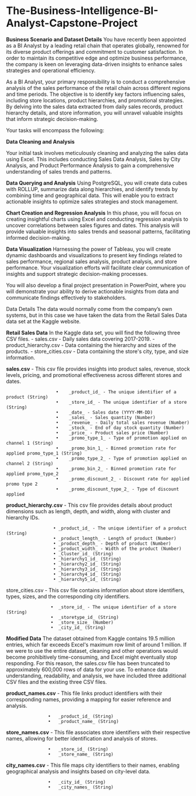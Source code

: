 # The-Business-Intelligence-BI-Analyst-Capstone-Project
**Business Scenario and Dataset Details**
You have recently been appointed as a BI Analyst by a leading retail chain that operates globally, renowned for its diverse product offerings and commitment to customer satisfaction. In order to maintain its competitive edge and optimize business performance, the company is keen on leveraging data-driven insights to enhance sales strategies and operational efficiency.

As a BI Analyst, your primary responsibility is to conduct a comprehensive analysis of the sales performance of the retail chain across different regions and time periods. The objective is to identify key factors influencing sales, including store locations, product hierarchies, and promotional strategies. By delving into the sales data extracted from daily sales records, product hierarchy details, and store information, you will unravel valuable insights that inform strategic decision-making.

Your tasks will encompass the following:

**Data Cleaning and Analysis**

Your initial task involves meticulously cleaning and analyzing the sales data using Excel. This includes conducting Sales Data Analysis, Sales by City Analysis, and Product Performance Analysis to gain a comprehensive understanding of sales trends and patterns.

**Data Querying and Analysis**
Using PostgreSQL, you will create data cubes with ROLLUP, summarize data along hierarchies, and identify trends by combining time and geographical data. This will enable you to extract actionable insights to optimize sales strategies and stock management.

**Chart Creation and Regression Analysis**
In this phase, you will focus on creating insightful charts using Excel and conducting regression analysis to uncover correlations between sales figures and dates. This analysis will provide valuable insights into sales trends and seasonal patterns, facilitating informed decision-making.

**Data Visualization**
Harnessing the power of Tableau, you will create dynamic dashboards and visualizations to present key findings related to sales performance, regional sales analysis, product analysis, and store performance. Your visualization efforts will facilitate clear communication of insights and support strategic decision-making processes.

You will also develop a final project presentation in PowerPoint, where you will demonstrate your ability to derive actionable insights from data and communicate findings effectively to stakeholders.

Data Details
The data would normally come from the company’s own systems, but in this case we have taken the data from the Retail Sales Data data set at the Kaggle website.

**Retail Sales Data**
In the Kaggle data set, you will find the following three CSV files. - sales.csv - Daily sales data covering 2017-2019. - product_hierarchy.csv - Data containing the hierarchy and sizes of the products. - store_cities.csv - Data containing the store's city, type, and size information.

**sales.csv** - This csv file provides insights into product sales, revenue, stock levels, pricing, and promotional effectiveness across different stores and dates.

                       •	_product_id_ - The unique identifier of a product (String)
                       •	_store_id_ - The unique identifier of a store (String)
                       •	_date_ - Sales date (YYYY-MM-DD)
                       •	_sales_ - Sales quantity (Number)
                       •	_revenue_ - Daily total sales revenue (Number)
                       •	_stock_ - End of day stock quantity (Number)
                       •	_price_ - Product sales price (Number)
                       •	_promo_type_1_ - Type of promotion applied on channel 1 (String)
                       •	_promo_bin_1_ - Binned promotion rate for applied promo_type_1 (String)
                       •	_promo_type_2_ - Type of promotion applied on channel 2 (String)
                       •	_promo_bin_2_ - Binned promotion rate for applied promo_type_2
                       •	_promo_discount_2_ - Discount rate for applied promo type 2
                       •	_promo_discount_type_2_ - Type of discount applied
  
**product_hierarchy.csv** - This csv file provides details about product dimensions such as length, depth, and width, along with cluster and hierarchy IDs.

                      •	_product_id_ - The unique identifier of a product (String)
                      •	_product_length_ - Length of product (Number)
                      •	_product_depth_ - Depth of product (Number)
                      •	_product_width_ - Width of the product (Number)
                      •	_Cluster_id_ (String)
                      •	_hierarchy1_id_ (String)
                      •	_hierarchy2_id_ (String)
                      •	_hierarchy3_id_ (String)
                      •	_hierarchy4_id_ (String)
                      •	_hierarchy5_id_ (String)
  
store_cities.csv - This csv file contains information about store identifiers, types, sizes, and the corresponding city identifiers.

                     •	_store_id_ - The unique identifier of a store (String)
                     •	_storetype_id_ (String)
                     •	_store_size_ (Number)
                     •	_city_id_ (String)
  
**Modified Data**
The dataset obtained from Kaggle contains 19.5 million entries, which far exceeds Excel's maximum row limit of around 1 million. If we were to use the entire dataset, cleaning and other operations would become prohibitively time-consuming, and Excel might eventually stop responding. For this reason, the sales.csv file has been truncated to approximately 600,000 rows of data for your use.
To enhance data understanding, readability, and analysis, we have included three additional CSV files and the existing three CSV files.

**product_names.csv** - This file links product identifiers with their corresponding names, providing a mapping for easier reference and analysis.

                    •	_product_id_ (String)
                    •	_product_name_ (String)
  
**store_names.csv** - This file associates store identifiers with their respective names, allowing for better identification and analysis of stores.

                    •	_store_id_ (String)
                    •	_store_name_ (String)
  
**city_names.csv** - This file maps city identifiers to their names, enabling geographical analysis and insights based on city-level data.

                    •	_city_id_ (String)
                    •	_city_names_ (String)
  


